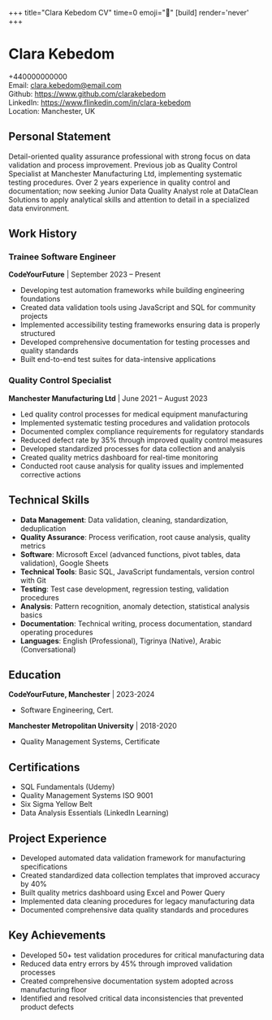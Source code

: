 +++
title="Clara Kebedom CV" 
time=0 
emoji="📄" 
[build]
render='never'
+++

# Clara Kebedom

+440000000000  
Email: clara.kebedom@email.com  
Github: https://www.github.com/clarakebedom  
LinkedIn: https://www.flinkedin.com/in/clara-kebedom  
Location: Manchester, UK

## Personal Statement

Detail-oriented quality assurance professional with strong focus on data validation and process improvement. Previous job as Quality Control Specialist at Manchester Manufacturing Ltd, implementing systematic testing procedures. Over 2 years experience in quality control and documentation; now seeking Junior Data Quality Analyst role at DataClean Solutions to apply analytical skills and attention to detail in a specialized data environment.

## Work History

### Trainee Software Engineer

**CodeYourFuture** | September 2023 – Present

- Developing test automation frameworks while building engineering foundations
- Created data validation tools using JavaScript and SQL for community projects
- Implemented accessibility testing frameworks ensuring data is properly structured
- Developed comprehensive documentation for testing processes and quality standards
- Built end-to-end test suites for data-intensive applications

### Quality Control Specialist

**Manchester Manufacturing Ltd** | June 2021 – August 2023

- Led quality control processes for medical equipment manufacturing
- Implemented systematic testing procedures and validation protocols
- Documented complex compliance requirements for regulatory standards
- Reduced defect rate by 35% through improved quality control measures
- Developed standardized processes for data collection and analysis
- Created quality metrics dashboard for real-time monitoring
- Conducted root cause analysis for quality issues and implemented corrective actions

## Technical Skills

- **Data Management**: Data validation, cleaning, standardization, deduplication
- **Quality Assurance**: Process verification, root cause analysis, quality metrics
- **Software**: Microsoft Excel (advanced functions, pivot tables, data validation), Google Sheets
- **Technical Tools**: Basic SQL, JavaScript fundamentals, version control with Git
- **Testing**: Test case development, regression testing, validation procedures
- **Analysis**: Pattern recognition, anomaly detection, statistical analysis basics
- **Documentation**: Technical writing, process documentation, standard operating procedures
- **Languages**: English (Professional), Tigrinya (Native), Arabic (Conversational)

## Education

**CodeYourFuture, Manchester** | 2023-2024

- Software Engineering, Cert.

**Manchester Metropolitan University** | 2018-2020

- Quality Management Systems, Certificate

## Certifications

- SQL Fundamentals (Udemy)
- Quality Management Systems ISO 9001
- Six Sigma Yellow Belt
- Data Analysis Essentials (LinkedIn Learning)

## Project Experience

- Developed automated data validation framework for manufacturing specifications
- Created standardized data collection templates that improved accuracy by 40%
- Built quality metrics dashboard using Excel and Power Query
- Implemented data cleaning procedures for legacy manufacturing data
- Documented comprehensive data quality standards and procedures

## Key Achievements

- Developed 50+ test validation procedures for critical manufacturing data
- Reduced data entry errors by 45% through improved validation processes
- Created comprehensive documentation system adopted across manufacturing floor
- Identified and resolved critical data inconsistencies that prevented product defects
